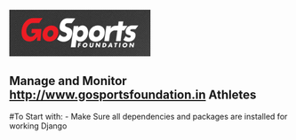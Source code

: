 ![gosports](https://raw.githubusercontent.com/asmltd/gosports/master/gosports_logo.png)

## Manage and Monitor http://www.gosportsfoundation.in Athletes

#To Start with:
    - Make Sure all dependencies and packages are installed for working Django
